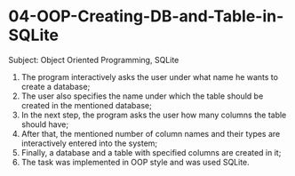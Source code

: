 # 04-OOP-Creating-DB-and-Table-in-SQLite


Subject: Object Oriented Programming, SQLite

1. The program interactively asks the user under what name he wants to create a database;
2. The user also specifies the name under which the table should be created in the mentioned database;
3. In the next step, the program asks the user how many columns the table should have;
4. After that, the mentioned number of column names and their types are interactively entered into the system;
5. Finally, a database and a table with specified columns are created in it;
6. The task was implemented in OOP style and was used SQLite.
